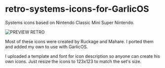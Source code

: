 # retro-systems-icons-for-GarlicOS
Systems icons based on Nintendo Classic Mini Super Nintendo.

![PREVIEW RETRO](https://user-images.githubusercontent.com/82564218/220207362-f4bd05fb-a305-4bf3-ac36-e6bab68245e5.png)

Most of these icons were created by Ruckage and Mahare. I ported them and added my own to use with GarlicOS.


I uploaded a template and font for icon description so anyone can create his own icons. Just resize the icons to 123x123 to match the set's size.
